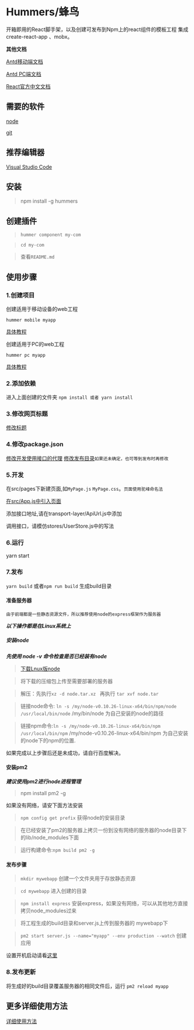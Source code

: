 # Hummers/蜂鸟
开箱即用的React脚手架，以及创建可发布到Npm上的react组件的模板工程
集成create-react-app 、mobx。

**其他文档**

[Antd移动端文档](https://mobile.ant.design/index-cn)

[Antd PC端文档](https://ant.design/docs/react/introduce-cn)

[React官方中文文档](https://doc.react-china.org/docs/installation.html)
## 需要的软件

[node](https://nodejs.org)

[git](https://git-scm.com/downloads)
## 推荐编辑器
[Visual Studio Code](https://code.visualstudio.com/)
## 安装

> npm install -g hummers

## 创建插件

>`hummer component my-com`

>`cd my-com`

>查看`README.md`

## 使用步骤

### 1.创建项目
创建适用于移动设备的web工程

`hummer mobile myapp`

[具体教程](https://github.com/huangliop/hummer-mobile/blob/master/README.md)

创建适用于PC的web工程

`hummer pc myapp`

[具体教程](https://github.com/huangliop/hummer-mobile/blob/master/README.md)
### 2.添加依赖
进入上面创建的文件夹
`npm install 或者 yarn install` 
### 3.修改网页标题
[修改标题](https://github.com/huangliop/hummer-mobile/blob/master/README.md#%E4%BF%AE%E6%94%B9%E6%A0%87%E9%A2%98)
### 4.修改package.json
[修改开发使用接口的代理](https://github.com/huangliop/hummer-mobile/blob/master/README.md#%E8%B0%83%E7%94%A8%E6%8E%A5%E5%8F%A3)
[修改发布目录]()`如果还未确定，也可等到发布时再修改`
### 5.开发
在src/pages下新建页面,如`MyPage.js` `MyPage.css`。`页面使用驼峰命名法`

[在src/App.js中引入页面](https://github.com/huangliop/hummer-mobile/blob/master/README.md#%E5%BC%82%E6%AD%A5%E5%8A%A0%E8%BD%BD%E7%BB%84%E4%BB%B6)

添加接口地址,请在transport-layer/ApiUrl.js中添加

调用接口，请模仿stores/UserStore.js中的写法
### 6.运行
yarn start
### 7.发布

`yarn build` 或者`npm run build` 生成build目录

#### 准备服务器
`由于前端都是一些静态资源文件，所以推荐使用node的express框架作为服务器`

***以下操作都是在Linux系统上***

##### 安装node
***先使用 node -v 命令检查是否已经装有node***
>[下载Lnux版node](https://nodejs.org/en/download/)

>将下载的压缩包上传至需要部署的服务器 

>解压：先执行`xz -d node.tar.xz ` 再执行 `tar xvf node.tar`

>链接node命令: `ln -s /my/node-v0.10.26-linux-x64/bin/npm/node /usr/local/bin/node`  /my/bin/node 为自己安装的node的路径

> 链接npm命令:`ln -s /my/node-v0.10.26-linux-x64/bin/npm /usr/local/bin/npm`  /my/node-v0.10.26-linux-x64/bin/npm 为自己安装的node下的npm的位置.

如果完成以上步骤后还是未成功，请自行百度解决。
#### 安装pm2
***建议使用pm2进行node进程管理***

> npm install pm2 -g

如果没有网络，请安下面方法安装

>`npm config get prefix` 获得node的安装目录

>在已经安装了pm2的服务器上拷贝一份到没有网络的服务器的node目录下的lib/node_modules下面

>运行构建命令:`npm build pm2 -g`

#### 发布步骤
> `mkdir mywebapp` 创建一个文件夹用于存放静态资源

> `cd mywebapp` 进入创建的目录

> `npm install express` 安装express，如果没有网络，可以从其他地方直接拷贝node_modules过来

> 将工程生成的build目录和server.js上传到服务器的 mywebapp下

>`pm2 start server.js --name="myapp" --env production --watch` 创建应用

设置开机启动请看[这里](http://pm2.keymetrics.io/docs/usage/startup/#init-systems-supported)

### 8.发布更新
将生成好的build目录覆盖服务器的相同文件后，运行
`pm2 reload myapp`

## 更多详细使用方法
[详细使用方法](https://github.com/huangliop/hummer-mobile)
